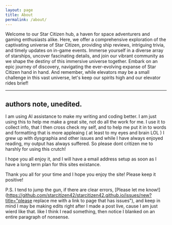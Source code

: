 ```yaml
---
layout: page
title: About
permalink: /about/
---
```


Welcome to our Star Citizen hub, a haven for space adventurers and gaming enthusiasts alike. Here, we offer a comprehensive exploration of the captivating universe of Star Citizen, providing ship reviews, intriguing trivia, and timely updates on in-game events. Immerse yourself in a diverse array of starships, uncover fascinating details, and join our vibrant community as we shape the destiny of this immersive universe together. Embark on an epic journey of discovery, navigating the ever-evolving expanse of Star Citizen hand in hand. And remember, while elevators may be a small challenge in this vast universe, let's keep our spirits high and our elevator rides brief!

<hr/>

## authors note, unedited.  

I am using AI assistance to make my writing and coding better.  I am just using this to help me make a great site, not do all the work for me.  I use it to collect info, that I then cross check my self, and to help me put it in to words and formatting that is more appleaing ( at least to my eyes and brain LOL )  I grew up with dysgraphia and other issues and while I have always enjoyed reading, my output has always suffered.  So please dont critizen me to harshly for using this crutch!

I hope you all enjoy it, and I will have a email address setup as soon as I have a long term plan for this sites existance.

 Thank you all for your time and I hope you enjoy the site!  Please keep it positive!


 P.S. I tend to jump the gun,  if there are clear errors, [Please let me know!](https://github.com/starcitizen42/starcitizen42.github.io/issues/new?title="please replace me with a link to page that has issues"), and keep in mind I may be making edits right after I made a post live,  cause I am just wierd like that. like I think I read something, then notice I blanked on an entire paragraph of nonsense.